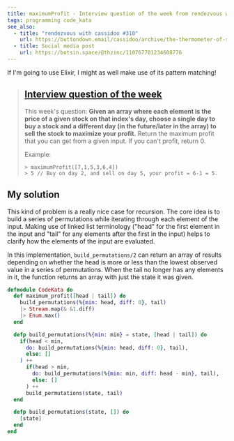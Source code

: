 ```yaml
---
title: maximumProfit - Interview question of the week from rendezvous with cassidoo
tags: programming code_kata
see_also:
  - title: "rendezvous with cassidoo #310"
    url: https://buttondown.email/cassidoo/archive/the-thermometer-of-success-is-merely-the-jealousy/
  - title: Social media post
    url: https://botsin.space/@thzinc/110767701234608776
---
```


If I'm going to use Elixir, I might as well make use of its pattern matching!

> ## [Interview question of the week](https://buttondown.email/cassidoo/archive/the-thermometer-of-success-is-merely-the-jealousy/)
>
> This week's question:
> **Given an array where each element is the price of a given stock on that index's day, choose a single day to buy a stock and a different day (in the future/later in the array) to sell the stock to maximize your profit.** Return the maximum profit that you can get from a given input. If you can't profit, return 0.
>
> Example:
>
> ```
> > maximumProfit([7,1,5,3,6,4])
> > 5 // Buy on day 2, and sell on day 5, your profit = 6-1 = 5.
> ```

## My solution

This kind of problem is a really nice case for recursion. The core idea is to build a series of permutations while iterating through each element of the input. Making use of linked list terminology ("head" for the first element in the input and "tail" for any elements after the first in the input) helps to clarify how the elements of the input are evaluated.

In this implementation, `build_permutations/2` can return an array of results depending on whether the head is more or less than the lowest observed value in a series of permutations. When the tail no longer has any elements in it, the function returns an array with just the state it was given.

```elixir
defmodule CodeKata do
  def maximum_profit([head | tail]) do
    build_permutations(%{min: head, diff: 0}, tail)
    |> Stream.map(& &1.diff)
    |> Enum.max()
  end

  defp build_permutations(%{min: min} = state, [head | tail]) do
    if(head < min,
      do: build_permutations(%{min: head, diff: 0}, tail),
      else: []
    ) ++
      if(head > min,
        do: build_permutations(%{min: min, diff: head - min}, tail),
        else: []
      ) ++
      build_permutations(state, tail)
  end

  defp build_permutations(state, []) do
    [state]
  end
end
```
